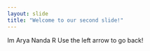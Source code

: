 ```yaml
---
layout: slide
title: "Welcome to our second slide!"
---
```

Im Arya Nanda R
Use the left arrow to go back!
